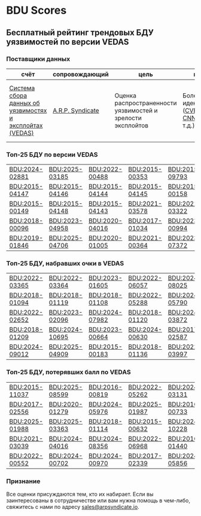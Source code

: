 
# BDU Scores
## Бесплатный рейтинг трендовых БДУ уязвимостей по версии VEDAS

### Поставщики данных
| счёт | cопровождающий | цель | покрытие | определение | частота |
| ----- | ---------- | ------- | -------- | ----------- | --------- |
| [Система сбора данных об уязвимостях и эксплойтах (VEDAS)](https://vedas.arpsyndicate.io) | [A.R.P. Syndicate](https://www.arpsyndicate.io) | Оценка распространенности уязвимостей и зрелости эксплойтов | Более 150 идентификаторов ([CVE](https://github.com/ARPSyndicate/cve-scores), [EUVD](https://github.com/ARPSyndicate/euvd-scores), [CNNVD](https://github.com/ARPSyndicate/cnnvd-scores), [BDU](https://github.com/ARPSyndicate/bdu-scores) и т.д.) | Аналитические данные с открытым исходным кодом (OSINT), полученные от [Exploit Observer](https://www.exploit.observer) | 12-16 часов |



<h3>Топ-25 БДУ по версии VEDAS</h3>

<table>
  <tr>
    <td><a href='https://vedas.arpsyndicate.io/?vuln=BDU:2024-02881'>BDU:2024-02881</a></td>
    <td><a href='https://vedas.arpsyndicate.io/?vuln=BDU:2025-03185'>BDU:2025-03185</a></td>
    <td><a href='https://vedas.arpsyndicate.io/?vuln=BDU:2022-00488'>BDU:2022-00488</a></td>
    <td><a href='https://vedas.arpsyndicate.io/?vuln=BDU:2015-00353'>BDU:2015-00353</a></td>
    <td><a href='https://vedas.arpsyndicate.io/?vuln=BDU:2015-09793'>BDU:2015-09793</a></td>
  </tr>
  <tr>
    <td><a href='https://vedas.arpsyndicate.io/?vuln=BDU:2015-04147'>BDU:2015-04147</a></td>
    <td><a href='https://vedas.arpsyndicate.io/?vuln=BDU:2015-04146'>BDU:2015-04146</a></td>
    <td><a href='https://vedas.arpsyndicate.io/?vuln=BDU:2015-04144'>BDU:2015-04144</a></td>
    <td><a href='https://vedas.arpsyndicate.io/?vuln=BDU:2015-04145'>BDU:2015-04145</a></td>
    <td><a href='https://vedas.arpsyndicate.io/?vuln=BDU:2015-00158'>BDU:2015-00158</a></td>
  </tr>
  <tr>
    <td><a href='https://vedas.arpsyndicate.io/?vuln=BDU:2015-00149'>BDU:2015-00149</a></td>
    <td><a href='https://vedas.arpsyndicate.io/?vuln=BDU:2015-04148'>BDU:2015-04148</a></td>
    <td><a href='https://vedas.arpsyndicate.io/?vuln=BDU:2015-04143'>BDU:2015-04143</a></td>
    <td><a href='https://vedas.arpsyndicate.io/?vuln=BDU:2021-03578'>BDU:2021-03578</a></td>
    <td><a href='https://vedas.arpsyndicate.io/?vuln=BDU:2021-03322'>BDU:2021-03322</a></td>
  </tr>
  <tr>
    <td><a href='https://vedas.arpsyndicate.io/?vuln=BDU:2018-00096'>BDU:2018-00096</a></td>
    <td><a href='https://vedas.arpsyndicate.io/?vuln=BDU:2023-04958'>BDU:2023-04958</a></td>
    <td><a href='https://vedas.arpsyndicate.io/?vuln=BDU:2020-04016'>BDU:2020-04016</a></td>
    <td><a href='https://vedas.arpsyndicate.io/?vuln=BDU:2017-01034'>BDU:2017-01034</a></td>
    <td><a href='https://vedas.arpsyndicate.io/?vuln=BDU:2023-00994'>BDU:2023-00994</a></td>
  </tr>
  <tr>
    <td><a href='https://vedas.arpsyndicate.io/?vuln=BDU:2019-01846'>BDU:2019-01846</a></td>
    <td><a href='https://vedas.arpsyndicate.io/?vuln=BDU:2025-04706'>BDU:2025-04706</a></td>
    <td><a href='https://vedas.arpsyndicate.io/?vuln=BDU:2020-01005'>BDU:2020-01005</a></td>
    <td><a href='https://vedas.arpsyndicate.io/?vuln=BDU:2021-00364'>BDU:2021-00364</a></td>
    <td><a href='https://vedas.arpsyndicate.io/?vuln=BDU:2023-07372'>BDU:2023-07372</a></td>
  </tr>
</table>


<h3>Топ-25 БДУ, набравших очки в VEDAS</h3>

<table>
  <tr>
    <td><a href='https://vedas.arpsyndicate.io/?vuln=BDU:2022-03365'>BDU:2022-03365</a></td>
    <td><a href='https://vedas.arpsyndicate.io/?vuln=BDU:2022-03364'>BDU:2022-03364</a></td>
    <td><a href='https://vedas.arpsyndicate.io/?vuln=BDU:2023-01605'>BDU:2023-01605</a></td>
    <td><a href='https://vedas.arpsyndicate.io/?vuln=BDU:2022-06057'>BDU:2022-06057</a></td>
    <td><a href='https://vedas.arpsyndicate.io/?vuln=BDU:2024-08025'>BDU:2024-08025</a></td>
  </tr>
  <tr>
    <td><a href='https://vedas.arpsyndicate.io/?vuln=BDU:2018-01094'>BDU:2018-01094</a></td>
    <td><a href='https://vedas.arpsyndicate.io/?vuln=BDU:2018-01119'>BDU:2018-01119</a></td>
    <td><a href='https://vedas.arpsyndicate.io/?vuln=BDU:2018-01108'>BDU:2018-01108</a></td>
    <td><a href='https://vedas.arpsyndicate.io/?vuln=BDU:2022-05288'>BDU:2022-05288</a></td>
    <td><a href='https://vedas.arpsyndicate.io/?vuln=BDU:2024-05790'>BDU:2024-05790</a></td>
  </tr>
  <tr>
    <td><a href='https://vedas.arpsyndicate.io/?vuln=BDU:2022-02652'>BDU:2022-02652</a></td>
    <td><a href='https://vedas.arpsyndicate.io/?vuln=BDU:2023-02096'>BDU:2023-02096</a></td>
    <td><a href='https://vedas.arpsyndicate.io/?vuln=BDU:2024-07982'>BDU:2024-07982</a></td>
    <td><a href='https://vedas.arpsyndicate.io/?vuln=BDU:2018-01120'>BDU:2018-01120</a></td>
    <td><a href='https://vedas.arpsyndicate.io/?vuln=BDU:2024-03872'>BDU:2024-03872</a></td>
  </tr>
  <tr>
    <td><a href='https://vedas.arpsyndicate.io/?vuln=BDU:2018-01209'>BDU:2018-01209</a></td>
    <td><a href='https://vedas.arpsyndicate.io/?vuln=BDU:2024-10695'>BDU:2024-10695</a></td>
    <td><a href='https://vedas.arpsyndicate.io/?vuln=BDU:2023-00664'>BDU:2023-00664</a></td>
    <td><a href='https://vedas.arpsyndicate.io/?vuln=BDU:2024-00630'>BDU:2024-00630</a></td>
    <td><a href='https://vedas.arpsyndicate.io/?vuln=BDU:2017-02587'>BDU:2017-02587</a></td>
  </tr>
  <tr>
    <td><a href='https://vedas.arpsyndicate.io/?vuln=BDU:2024-09012'>BDU:2024-09012</a></td>
    <td><a href='https://vedas.arpsyndicate.io/?vuln=BDU:2025-04909'>BDU:2025-04909</a></td>
    <td><a href='https://vedas.arpsyndicate.io/?vuln=BDU:2015-00183'>BDU:2015-00183</a></td>
    <td><a href='https://vedas.arpsyndicate.io/?vuln=BDU:2018-01136'>BDU:2018-01136</a></td>
    <td><a href='https://vedas.arpsyndicate.io/?vuln=BDU:2022-03997'>BDU:2022-03997</a></td>
  </tr>
</table>


<h3>Топ-25 БДУ, потерявших балл по VEDAS</h3>

<table>
  <tr>
    <td><a href='https://vedas.arpsyndicate.io/?vuln=BDU:2015-11037'>BDU:2015-11037</a></td>
    <td><a href='https://vedas.arpsyndicate.io/?vuln=BDU:2025-08599'>BDU:2025-08599</a></td>
    <td><a href='https://vedas.arpsyndicate.io/?vuln=BDU:2016-00819'>BDU:2016-00819</a></td>
    <td><a href='https://vedas.arpsyndicate.io/?vuln=BDU:2022-05262'>BDU:2022-05262</a></td>
    <td><a href='https://vedas.arpsyndicate.io/?vuln=BDU:2024-03131'>BDU:2024-03131</a></td>
  </tr>
  <tr>
    <td><a href='https://vedas.arpsyndicate.io/?vuln=BDU:2017-02556'>BDU:2017-02556</a></td>
    <td><a href='https://vedas.arpsyndicate.io/?vuln=BDU:2020-01279'>BDU:2020-01279</a></td>
    <td><a href='https://vedas.arpsyndicate.io/?vuln=BDU:2024-05976'>BDU:2024-05976</a></td>
    <td><a href='https://vedas.arpsyndicate.io/?vuln=BDU:2025-01987'>BDU:2025-01987</a></td>
    <td><a href='https://vedas.arpsyndicate.io/?vuln=BDU:2016-00733'>BDU:2016-00733</a></td>
  </tr>
  <tr>
    <td><a href='https://vedas.arpsyndicate.io/?vuln=BDU:2025-01988'>BDU:2025-01988</a></td>
    <td><a href='https://vedas.arpsyndicate.io/?vuln=BDU:2025-03363'>BDU:2025-03363</a></td>
    <td><a href='https://vedas.arpsyndicate.io/?vuln=BDU:2018-01114'>BDU:2018-01114</a></td>
    <td><a href='https://vedas.arpsyndicate.io/?vuln=BDU:2015-00632'>BDU:2015-00632</a></td>
    <td><a href='https://vedas.arpsyndicate.io/?vuln=BDU:2024-10228'>BDU:2024-10228</a></td>
  </tr>
  <tr>
    <td><a href='https://vedas.arpsyndicate.io/?vuln=BDU:2021-03039'>BDU:2021-03039</a></td>
    <td><a href='https://vedas.arpsyndicate.io/?vuln=BDU:2024-04016'>BDU:2024-04016</a></td>
    <td><a href='https://vedas.arpsyndicate.io/?vuln=BDU:2024-08356'>BDU:2024-08356</a></td>
    <td><a href='https://vedas.arpsyndicate.io/?vuln=BDU:2022-06968'>BDU:2022-06968</a></td>
    <td><a href='https://vedas.arpsyndicate.io/?vuln=BDU:2016-01440'>BDU:2016-01440</a></td>
  </tr>
  <tr>
    <td><a href='https://vedas.arpsyndicate.io/?vuln=BDU:2022-00552'>BDU:2022-00552</a></td>
    <td><a href='https://vedas.arpsyndicate.io/?vuln=BDU:2024-00702'>BDU:2024-00702</a></td>
    <td><a href='https://vedas.arpsyndicate.io/?vuln=BDU:2024-00970'>BDU:2024-00970</a></td>
    <td><a href='https://vedas.arpsyndicate.io/?vuln=BDU:2017-02339'>BDU:2017-02339</a></td>
    <td><a href='https://vedas.arpsyndicate.io/?vuln=BDU:2024-05856'>BDU:2024-05856</a></td>
  </tr>
</table>


### Признание
Все оценки присуждаются тем, кто их набирает.
Если вы заинтересованы в сотрудничестве или вам нужна помощь в чем-либо, свяжитесь с нами по адресу [sales@arpsyndicate.io](mailto:sales@arpsyndicate.io).


